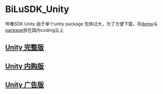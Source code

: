 # BiLuSDK_Unity
哔噜SDK Unity
由于单个unity package 包体过大，为了方便下载，将[demo](https://git.coding.net/lwhldy/BiLuSDK_Unity_Demo.git)与[package](https://coding.net/u/lwhldy/p/BiLuSDK_Unity_Demo/git/blob/master/BiLuSDK_Unity_1.0.unitypackage)放在国内coding云上

## [Unity 完整版](https://git.coding.net/lwhldy/BiLuSDK_Unity_Demo.git)
## [Unity 内购版](https://coding.net/u/lwhldy/p/BiLuSDK_Unity_Demo/git/tree/master/BiLuSDK_IAP)
## [Unity 广告版](https://coding.net/u/lwhldy/p/BiLuSDK_Unity_Demo/git/tree/master/BiLuSDK_Ads)
